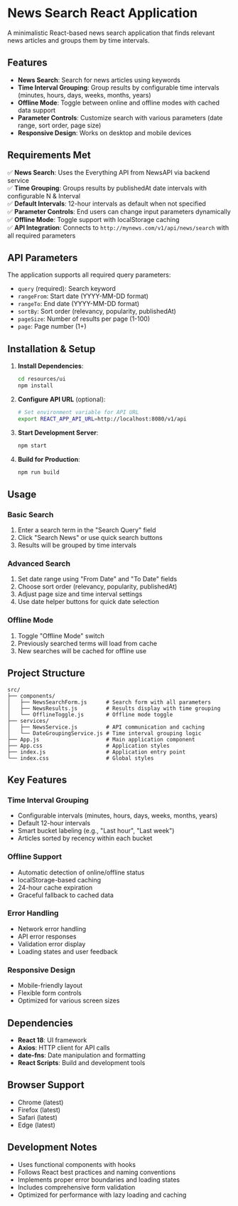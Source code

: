 # News Search React Application

A minimalistic React-based news search application that finds relevant news articles and groups them by time intervals.

## Features

- **News Search**: Search for news articles using keywords
- **Time Interval Grouping**: Group results by configurable time intervals (minutes, hours, days, weeks, months, years)
- **Offline Mode**: Toggle between online and offline modes with cached data support
- **Parameter Controls**: Customize search with various parameters (date range, sort order, page size)
- **Responsive Design**: Works on desktop and mobile devices

## Requirements Met

✅ **News Search**: Uses the Everything API from NewsAPI via backend service  
✅ **Time Grouping**: Groups results by publishedAt date intervals with configurable N & Interval  
✅ **Default Intervals**: 12-hour intervals as default when not specified  
✅ **Parameter Controls**: End users can change input parameters dynamically  
✅ **Offline Mode**: Toggle support with localStorage caching  
✅ **API Integration**: Connects to `http://mynews.com/v1/api/news/search` with all required parameters  

## API Parameters

The application supports all required query parameters:
- `query` (required): Search keyword
- `rangeFrom`: Start date (YYYY-MM-DD format)
- `rangeTo`: End date (YYYY-MM-DD format)  
- `sortBy`: Sort order (relevancy, popularity, publishedAt)
- `pageSize`: Number of results per page (1-100)
- `page`: Page number (1+)

## Installation & Setup

1. **Install Dependencies**:
   ```bash
   cd resources/ui
   npm install
   ```

2. **Configure API URL** (optional):
   ```bash
   # Set environment variable for API URL
   export REACT_APP_API_URL=http://localhost:8080/v1/api
   ```

3. **Start Development Server**:
   ```bash
   npm start
   ```

4. **Build for Production**:
   ```bash
   npm run build
   ```

## Usage

### Basic Search
1. Enter a search term in the "Search Query" field
2. Click "Search News" or use quick search buttons
3. Results will be grouped by time intervals

### Advanced Search
1. Set date range using "From Date" and "To Date" fields
2. Choose sort order (relevancy, popularity, publishedAt)
3. Adjust page size and time interval settings
4. Use date helper buttons for quick date selection

### Offline Mode
1. Toggle "Offline Mode" switch
2. Previously searched terms will load from cache
3. New searches will be cached for offline use

## Project Structure

```
src/
├── components/
│   ├── NewsSearchForm.js      # Search form with all parameters
│   ├── NewsResults.js         # Results display with time grouping
│   └── OfflineToggle.js       # Offline mode toggle
├── services/
│   ├── NewsService.js         # API communication and caching
│   └── DateGroupingService.js # Time interval grouping logic
├── App.js                     # Main application component
├── App.css                    # Application styles
├── index.js                   # Application entry point
└── index.css                  # Global styles
```

## Key Features

### Time Interval Grouping
- Configurable intervals (minutes, hours, days, weeks, months, years)
- Default 12-hour intervals
- Smart bucket labeling (e.g., "Last hour", "Last week")
- Articles sorted by recency within each bucket

### Offline Support
- Automatic detection of online/offline status
- localStorage-based caching
- 24-hour cache expiration
- Graceful fallback to cached data

### Error Handling
- Network error handling
- API error responses
- Validation error display
- Loading states and user feedback

### Responsive Design
- Mobile-friendly layout
- Flexible form controls
- Optimized for various screen sizes

## Dependencies

- **React 18**: UI framework
- **Axios**: HTTP client for API calls
- **date-fns**: Date manipulation and formatting
- **React Scripts**: Build and development tools

## Browser Support

- Chrome (latest)
- Firefox (latest)
- Safari (latest)
- Edge (latest)

## Development Notes

- Uses functional components with hooks
- Follows React best practices and naming conventions
- Implements proper error boundaries and loading states
- Includes comprehensive form validation
- Optimized for performance with lazy loading and caching

